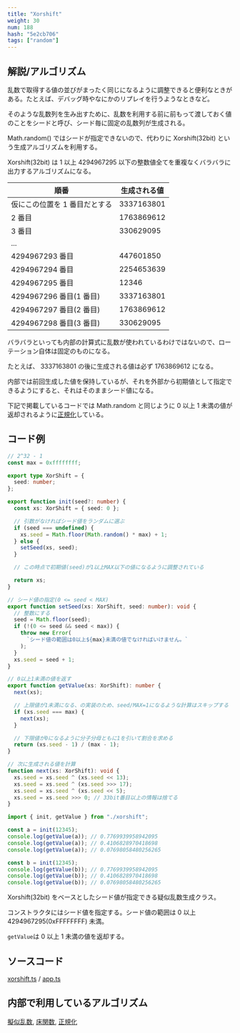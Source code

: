 ```yaml
---
title: "Xorshift"
weight: 30
num: 188
hash: "5e2cb706"
tags: ["random"]
---
```


## 解説/アルゴリズム

乱数で取得する値の並びがまったく同じになるように調整できると便利なときがある。たとえば、デバッグ時やなにかのリプレイを行うようなときなど。

そのような乱数列を生み出すために、乱数を利用する前に前もって渡しておく値のことをシードと呼び、シード毎に固定の乱数列が生成される。

Math.random() ではシードが指定できないので、代わりに Xorshift(32bit) という生成アルゴリズムを利用する。

Xorshift(32bit) は 1 以上 4294967295 以下の整数値全てを重複なくバラバラに出力するアルゴリズムになる。

| 順番                          | 生成される値 |
| ----------------------------- | ------------ |
| 仮にこの位置を 1 番目だとする | 3337163801   |
| 2 番目                        | 1763869612   |
| 3 番目                        | 330629095    |
| ...                           |              |
| 4294967293 番目               | 447601850    |
| 4294967294 番目               | 2254653639   |
| 4294967295 番目               | 12346        |
| 4294967296 番目(1 番目)       | 3337163801   |
| 4294967297 番目(2 番目)       | 1763869612   |
| 4294967298 番目(3 番目)       | 330629095    |

バラバラといっても内部の計算式に乱数が使われているわけではないので、ローテーション自体は固定のものになる。

たとえば、 3337163801 の後に生成される値は必ず 1763869612 になる。

内部では前回生成した値を保持しているが、それを外部から初期値として指定できるようにすると、それはそのままシード値になる。

下記で掲載しているコードでは Math.random と同じように 0 以上 1 未満の値が返却されるように[正規化](/2c7dcb93)している。

## コード例

```typescript
// 2^32 - 1
const max = 0xffffffff;

export type XorShift = {
  seed: number;
};

export function init(seed?: number) {
  const xs: XorShift = { seed: 0 };

  // 引数がなければシード値をランダムに選ぶ
  if (seed === undefined) {
    xs.seed = Math.floor(Math.random() * max) + 1;
  } else {
    setSeed(xs, seed);
  }

  // この時点で初期値(seed)が1以上MAX以下の値になるように調整されている

  return xs;
}

// シード値の指定(0 <= seed < MAX)
export function setSeed(xs: XorShift, seed: number): void {
  // 整数にする
  seed = Math.floor(seed);
  if (!(0 <= seed && seed < max)) {
    throw new Error(
      `シード値の範囲は0以上${max}未満の値でなければいけません。`
    );
  }
  xs.seed = seed + 1;
}

// 0以上1未満の値を返す
export function getValue(xs: XorShift): number {
  next(xs);

  // 上限値が1未満になる、の実装のため、seed/MAX=1になるような計算はスキップする
  if (xs.seed === max) {
    next(xs);
  }

  // 下限値が0になるように分子分母ともに1を引いて割合を求める
  return (xs.seed - 1) / (max - 1);
}

// 次に生成される値を計算
function next(xs: XorShift): void {
  xs.seed = xs.seed ^ (xs.seed << 13);
  xs.seed = xs.seed ^ (xs.seed >>> 17);
  xs.seed = xs.seed ^ (xs.seed << 5);
  xs.seed = xs.seed >>> 0; // 33bit番目以上の情報は捨てる
}
```

```typescript
import { init, getValue } from "./xorshift";

const a = init(12345);
console.log(getValue(a)); // 0.7769939958942095
console.log(getValue(a)); // 0.4106828970418698
console.log(getValue(a)); // 0.07698058480256265

const b = init(12345);
console.log(getValue(b)); // 0.7769939958942095
console.log(getValue(b)); // 0.4106828970418698
console.log(getValue(b)); // 0.07698058480256265
```

Xorshift(32bit) をベースとしたシード値が指定できる疑似乱数生成クラス。

コンストラクタにはシード値を指定する。シード値の範囲は 0 以上 4294967295(0xFFFFFFFF) 未満。

`getValue`は 0 以上 1 未満の値を返却する。

## ソースコード

[xorshift.ts](./static/code/5e2cb706/xorshift.ts) / [app.ts](./static/code/5e2cb706/app.ts)

## 内部で利用しているアルゴリズム

[擬似乱数](/e14deb99), [床関数](/0fd2eac9), [正規化](/2c7dcb93)
